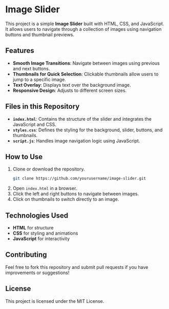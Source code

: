 # Image Slider

This project is a simple **Image Slider** built with HTML, CSS, and JavaScript. It allows users to navigate through a collection of images using navigation buttons and thumbnail previews.

## Features
- **Smooth Image Transitions**: Navigate between images using previous and next buttons.
- **Thumbnails for Quick Selection**: Clickable thumbnails allow users to jump to a specific image.
- **Text Overlay**: Displays text over the background image.
- **Responsive Design**: Adjusts to different screen sizes.

## Files in this Repository
- **`index.html`**: Contains the structure of the slider and integrates the JavaScript and CSS.
- **`styles.css`**: Defines the styling for the background, slider, buttons, and thumbnails.
- **`script.js`**: Handles image navigation logic using JavaScript.

## How to Use
1. Clone or download the repository.
   ```sh
   git clone https://github.com/yourusername/image-slider.git
   ```
2. Open `index.html` in a browser.
3. Click the left and right buttons to navigate between images.
4. Click on thumbnails to switch directly to an image.

## Technologies Used
- **HTML** for structure
- **CSS** for styling and animations
- **JavaScript** for interactivity

## Contributing
Feel free to fork this repository and submit pull requests if you have improvements or suggestions!

## License
This project is licensed under the MIT License.
